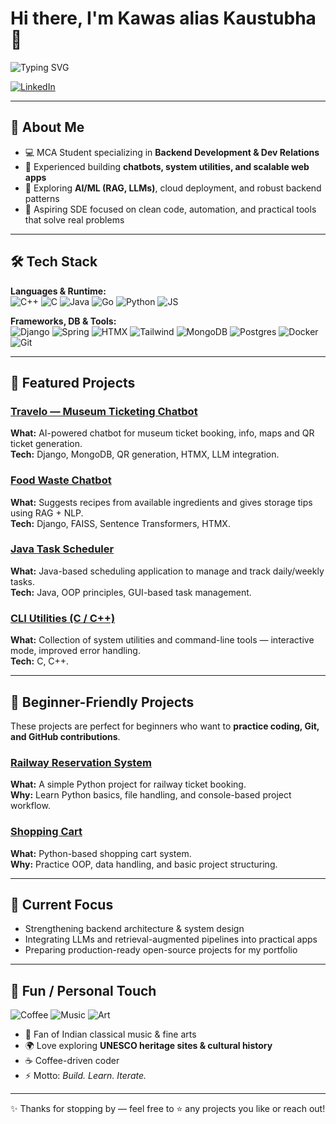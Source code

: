 
# Hi there, I'm Kawas alias Kaustubha 👋
![Typing SVG](https://readme-typing-svg.demolab.com?font=Fira%20Code&size=28&pause=2000&color=F7DF1E&width=700&height=50&lines=Ideater%3F+Problem+Solver;Backend+Developer;Building+scalable+systems+%E2%9A%A1)

[![LinkedIn](https://img.shields.io/badge/LinkedIn-Connect-blue?logo=linkedin)](https://www.linkedin.com/in/YOUR-LINKEDIN)  

---

## 🚀 About Me
- 💻 MCA Student specializing in **Backend Development & Dev Relations**  
- 🔧 Experienced building **chatbots, system utilities, and scalable web apps**  
- 🌱 Exploring **AI/ML (RAG, LLMs)**, cloud deployment, and robust backend patterns  
- 🎯 Aspiring SDE focused on clean code, automation, and practical tools that solve real problems  

---

## 🛠️ Tech Stack

**Languages & Runtime:**  
![C++](https://img.shields.io/badge/C%2B%2B-00599C?style=flat&logo=cplusplus&logoColor=white) ![C](https://img.shields.io/badge/C-00599C?style=flat&logo=c&logoColor=white) ![Java](https://img.shields.io/badge/Java-ED8B00?style=flat&logo=openjdk&logoColor=white) ![Go](https://img.shields.io/badge/Go-00ADD8?style=flat&logo=go&logoColor=white) ![Python](https://img.shields.io/badge/Python-3776AB?style=flat&logo=python&logoColor=white) ![JS](https://img.shields.io/badge/JavaScript-F7DF1E?style=flat&logo=javascript&logoColor=black)

**Frameworks, DB & Tools:**  
![Django](https://img.shields.io/badge/Django-092E20?style=flat&logo=django&logoColor=white) ![Spring](https://img.shields.io/badge/Spring-6DB33F?style=flat&logo=spring&logoColor=white) ![HTMX](https://img.shields.io/badge/HTMX-3366CC?style=flat&logo=htmx&logoColor=white) ![Tailwind](https://img.shields.io/badge/Tailwind_CSS-38B2AC?style=flat&logo=tailwind-css&logoColor=white) ![MongoDB](https://img.shields.io/badge/MongoDB-4EA94B?style=flat&logo=mongodb&logoColor=white) ![Postgres](https://img.shields.io/badge/PostgreSQL-316192?style=flat&logo=postgresql&logoColor=white) ![Docker](https://img.shields.io/badge/Docker-2496ED?style=flat&logo=docker&logoColor=white) ![Git](https://img.shields.io/badge/Git-F05032?style=flat&logo=git&logoColor=white)

---

## 📌 Featured Projects

### [Travelo — Museum Ticketing Chatbot](https://github.com/kawas8516/Travelo)  
**What:** AI-powered chatbot for museum ticket booking, info, maps and QR ticket generation.  
**Tech:** Django, MongoDB, QR generation, HTMX, LLM integration.  

### [Food Waste Chatbot](https://github.com/kawas8516/Food-Waste-Chatbot)  
**What:** Suggests recipes from available ingredients and gives storage tips using RAG + NLP.  
**Tech:** Django, FAISS, Sentence Transformers, HTMX.  

### [Java Task Scheduler](https://github.com/kawas8516/Taskscheduler)  
**What:** Java-based scheduling application to manage and track daily/weekly tasks.  
**Tech:** Java, OOP principles, GUI-based task management.  

### [CLI Utilities (C / C++)](https://github.com/kawas8516/CLI-Utilities)  
**What:** Collection of system utilities and command-line tools — interactive mode, improved error handling.  
**Tech:** C, C++.  

---

## 🌱 Beginner-Friendly Projects

These projects are perfect for beginners who want to **practice coding, Git, and GitHub contributions**.

### [Railway Reservation System](https://github.com/kawas8516/Railway-Reservation-System)  
**What:** A simple Python project for railway ticket booking.  
**Why:** Learn Python basics, file handling, and console-based project workflow.

### [Shopping Cart](https://github.com/kawas8516/shopping-cart)  
**What:** Python-based shopping cart system.  
**Why:** Practice OOP, data handling, and basic project structuring.

---

## 🎯 Current Focus
- Strengthening backend architecture & system design  
- Integrating LLMs and retrieval-augmented pipelines into practical apps  
- Preparing production-ready open-source projects for my portfolio  

---

## 🎉 Fun / Personal Touch
![Coffee](https://img.shields.io/badge/Coffee-☕-brown?style=flat-square) ![Music](https://img.shields.io/badge/Music-🎵-purple?style=flat-square) ![Art](https://img.shields.io/badge/Art-🎨-orange?style=flat-square)

- 🎵 Fan of Indian classical music & fine arts
- 🌍 Love exploring **UNESCO heritage sites & cultural history**
- ☕ Coffee-driven coder  
- ⚡ Motto: *Build. Learn. Iterate.*  

---

✨ Thanks for stopping by — feel free to ⭐ any projects you like or reach out!
